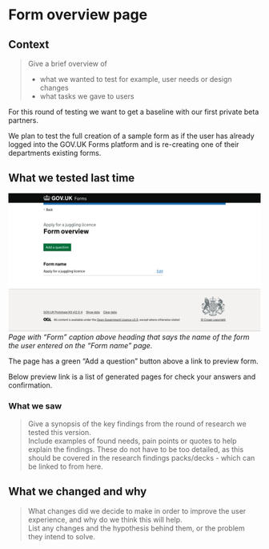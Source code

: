 # Form overview page

## Context

> Give a brief overview of
> - what we wanted to test for example, user needs or design changes
> - what tasks we gave to users

For this round of testing we want to get a baseline with our first private beta partners.

We plan to test the full creation of a sample form as if the user has already logged into the GOV.UK Forms platform and is re-creating one of their departments existing forms.


## What we tested last time

<!--
> List the screenshots of the previous version of the pages  
> These should have alt text where appropriate
> For example  
> ![alt text](../screenshots/001-forms-landing.png)  
> *Description of what can be seen in the screenshot, to make it easier for screen reader users and if the images do not load.*  
-->

![Form overview page. Screenshot](../screenshots/003-Form-overview-Apply-for-a-juggling-licence.png)
*Page with “Form” caption above heading that says the name of the form the user entered on the “Form name” page.*

The page has a green “Add a question” button above a link to preview form.

Below preview link is a list of generated pages for check your answers and confirmation.


### What we saw

> Give a synopsis of the key findings from the round of research we tested this version.  
> Include examples of found needs, pain points or quotes to help explain the findings. These do not have to be too detailed, as this should be covered in the research findings packs/decks - which can be linked to from here.


## What we changed and why

<!--
> List the screenshots of the new version of the pages  
> These should have alt text where appropriate
> For example  
> ![alt text](../screenshots/001-forms-landing.png)  
> *Description of what can be seen in the screenshot, to make it easier for screen reader users and if the images do not load.
-->

> What changes did we decide to make in order to improve the user experience, and why do we think this will help.  
> List any changes and the hypothesis behind them, or the problem they intend to solve.
